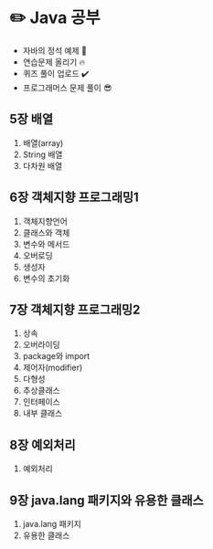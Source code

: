 # :pencil2: Java 공부
- 자바의 정석 예제 🐥
- 연습문제 올리기 🔥
- 퀴즈 풀이 업로드 ✔️
- 프로그래머스 문제 풀이 😎
  
## 5장 배열
1. 배열(array)
2. String 배열
3. 다차원 배열
   
## 6장 객체지향 프로그래밍1
1. 객체지향언어
2. 클래스와 객체
3. 변수와 메서드
4. 오버로딩
5. 생성자
6. 변수의 초기화
   
## 7장 객체지향 프로그래밍2
1. 상속
2. 오버라이딩
3. package와 import
4. 제어자(modifier)
5. 다형성
6. 추상클래스
7. 인터페이스
8. 내부 클래스

   
## 8장 예외처리
1. 예외처리


## 9장 java.lang 패키지와 유용한 클래스
1. java.lang 패키지
2. 유용한 클래스

